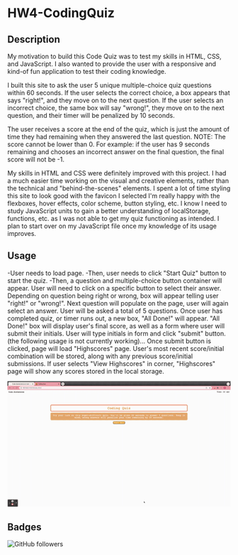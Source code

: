 # HW4-CodingQuiz

## Description

My motivation to build this Code Quiz was to test my skills in HTML, CSS, and JavaScript. I also wanted to provide the user with a responsive and kind-of fun application to test their coding knowledge.

I built this site to ask the user 5 unique multiple-choice quiz questions within 60 seconds. If the user selects the correct choice, a box appears that says "right!", and they move on to the next question. If the user selects an incorrect choice, the same box will say "wrong!", they move on to the next question, and their timer will be penalized by 10 seconds.

The user receives a score at the end of the quiz, which is just the amount of time they had remaining when they answered the last question.
NOTE: The score cannot be lower than 0. For example: if the user has 9 seconds remaining and chooses an incorrect answer on the final question, the final score will not be -1. 

My skills in HTML and CSS were definitely improved with this project. I had a much easier time working on the visual and creative elements, rather than the technical and "behind-the-scenes" elements. I spent a lot of time styling this site to look good with the favicon I selected
I'm really happy with the flexboxes, hover effects, color scheme, button styling, etc. I know I need to study JavaScript units to gain a better understanding of localStorage, functions, etc. as I was not able to get my quiz functioning as intended. I plan to start over on my JavaScript file once my knowledge of its usage improves.


## Usage 

-User needs to load page.
-Then, user needs to click "Start Quiz" button to start the quiz.
-Then, a question and multiple-choice button container will appear. User will need to click on a specific button to select their answer. Depending on question being right or wrong, box will appear telling user "right!" or "wrong!". Next question will populate on the page, user will again select an answer. User will be asked a total of 5 questions. Once user has completed quiz, or timer runs out, a new box, "All Done!" will appear. "All Done!" box will display user's final score, as well as a form where user will submit their initials. User will type initials in form and click "submit" button. (the following usage is not currently working)... Once submit button is clicked, page will load "Highscores" page. User's most recent score/initial combination will be stored, along with any previous score/initial submissions. If user selects "View Highscores" in corner, "Highscores" page will show any scores stored in the local storage.

![gif of coding quiz in action](https://github.com/sabhanson/HW4-codeQuiz/blob/main/assets/CodingQuiz.gif)

## Badges

![GitHub followers](https://img.shields.io/github/followers/sabhanson?style=social)
